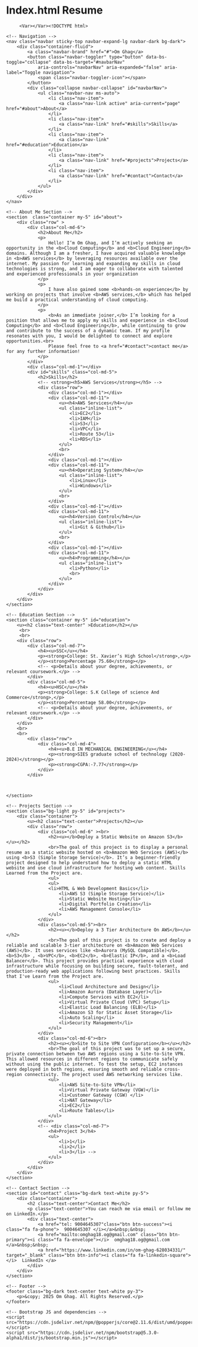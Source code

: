 # Index.html Resume

         <Var></Var><!DOCTYPE html>
<html lang="en">

<head>
    <meta charset="UTF-8">
    <meta name="viewport" content="width=device-width, initial-scale=1.0">
    <title>Om Ghag - Resume</title>
    <!-- Bootstrap CSS -->
    <!-- <link href="https://cdn.jsdelivr.net/npm/bootstrap@5.3.0-alpha1/dist/css/bootstrap.min.css" rel="stylesheet"> -->
    <link href="https://cdn.jsdelivr.net/npm/bootstrap@5.3.3/dist/css/bootstrap.min.css" rel="stylesheet" integrity="sha384-QWTKZyjpPEjISv5WaRU9OFeRpok6YctnYmDr5pNlyT2bRjXh0JMhjY6hW+ALEwIH" crossorigin="anonymous">
    <link rel="stylesheet" href="https://cdnjs.cloudflare.com/ajax/libs/font-awesome/4.7.0/css/font-awesome.min.css">
    <link rel="stylesheet" href="style.css"> <!-- Custom CSS if needed -->
</head>

<body>

    <!-- Navigation -->
    <nav class="navbar sticky-top navbar-expand-lg navbar-dark bg-dark">
        <div class="container-fluid">
            <a class="navbar-brand" href="#">Om Ghag</a>
            <button class="navbar-toggler" type="button" data-bs-toggle="collapse" data-bs-target="#navbarNav"
                aria-controls="navbarNav" aria-expanded="false" aria-label="Toggle navigation">
                <span class="navbar-toggler-icon"></span>
            </button>
            <div class="collapse navbar-collapse" id="navbarNav">
                <ul class="navbar-nav ms-auto">
                    <li class="nav-item">
                        <a class="nav-link active" aria-current="page" href="#about">About</a>
                    </li>
                    <li class="nav-item">
                        <a class="nav-link" href="#skills">Skills</a>
                    </li>
                    <li class="nav-item">
                        <a class="nav-link" href="#education">Education</a>
                    </li>
                    <li class="nav-item">
                        <a class="nav-link" href="#projects">Projects</a>
                    </li>
                    <li class="nav-item">
                        <a class="nav-link" href="#contact">Contact</a>
                    </li>
                </ul>
            </div>
        </div>
    </nav>

    <!-- About Me Section -->
    <section  class="container my-5" id="about">
        <div class="row" >
            <div class="col-md-6">
                <h2>About Me</h2>
                <p>
                    Hello! I’m Om Ghag, and I’m actively seeking an opportunity in the <b>Cloud Computing</b> and <b>Cloud Engineering</b> domains. Although I am a fresher, I have acquired valuable knowledge in <b>AWS services</b> by leveraging resources available over the internet. My passion for learning and expanding my skills in cloud technologies is strong, and I am eager to collaborate with talented and experienced professionals in your organization
                </p>
                <p>
                    I have also gained some <b>hands-on experience</b> by working on projects that involve <b>AWS services,</b> which has helped me build a practical understanding of cloud computing.
                </p>
                <p>
                    <b>As an immediate joiner,</b> I’m looking for a position that allows me to apply my skills and experience in <b>Cloud Computing</b> and <b>Cloud Engineering</b>, while continuing to grow and contribute to the success of a dynamic team. If my profile resonates with you, I would be delighted to connect and explore opportunities.<br>
                    Please feel free to <a href="#contact">contact me</a> for any further information!
                </p>
            </div>
            <div class="col-md-1"></div>
            <div id="skills" class="col-md-5">
                <h2>Skills</h2>
                <!-- <strong><h5>AWS Services</strong></h5> -->
                <div class="row">
                    <div class="col-md-1"></div>
                    <div class="col-md-11">
                        <u><h4>AWS Services</h4></u>
                        <ul class="inline-list">
                            <li>EC2</li>
                            <li>IAM</li>
                            <li>S3</li>
                            <li>VPC</li>
                            <li>Route 53</li>
                            <li>RDS</li>
                        </ul>
                        <br>
                    </div>
                    <div class="col-md-1"></div>
                    <div class="col-md-11">
                        <u><h4>Operating System</h4></u>
                        <ul class="inline-list">
                            <li>Linux</li>
                            <li>Windows</li>
                        </ul>
                        <br>
                    </div>
                    <div class="col-md-1"></div>
                    <div class="col-md-11">
                        <u><h4>Version Control</h4></u>
                        <ul class="inline-list">
                            <li>Git & Github</li>
                        </ul>
                        <br>
                    </div>
                    <div class="col-md-1"></div>
                    <div class="col-md-11">
                        <u><h4>Programming</h4></u>
                        <ul class="inline-list">
                            <li>Python</li>
                            <br>
                        </ul>
                    </div>
                </div>
            </div>
        </div>
    </section>

    <!-- Education Section -->
    <section class="container my-5" id="education">
        <u><h2 class="text-center" >Education</h2></u>
         <br>
         <br>
        <div class="row">
            <div class="col-md-7">
                <h4><u>SSC</u></h4>
                <p><strong>College: St. Xavier’s High School</strong>,</p>
                </p><strong>Percentage 75.60</strong></p>
                <!-- <p>Details about your degree, achievements, or relevant coursework.</p> -->
            </div>
            <div class="col-md-5">
                <h4><u>HSC</u></h4>
                <p><strong>College: S.K College of science And Commerce</strong>,</p>
                </p><strong>Percentage 58.00</strong></p>
                <!-- <p>Details about your degree, achievements, or relevant coursework.</p> -->
            </div>
        </div>
        <br>
        <br>
            <div class="row">
                <div class="col-md-4">
                    <h4><u>B.E IN MECHANICAL ENGINEERING</u></h4>
                    <p><strong>SIES graduate school of technology (2020-2024)</strong></p>
                    <p><strong>CGPA:-7.77</strong></p>
                </div>
            </div>
        
        
        
    </section>

    <!-- Projects Section -->
    <section class="bg-light py-5" id="projects">
        <div class="container">
            <u><h2 class="text-center">Projects</h2></u>
            <div class="row">
                <div class="col-md-6" ><br>
                    <h2><u></b>Deploy a Static Website on Amazon S3</b></u></h2>
                    <br>The goal of this project is to display a personal resume as a static website hosted on <b>Amazon Web Services (AWS)</b> using <b>S3 (Simple Storage Service)</b>. It’s a beginner-friendly project designed to help understand how to deploy a static HTML website and use cloud infrastructure for hosting web content. Skills Learned from the Project are.
                    <ul> 
                    <ul>
                    <li>HTML & Web Development Basics</li>
                        <li>AWS S3 (Simple Storage Service)</li>
                        <li>Static Website Hosting</li>
                        <li>Digital Portfolio Creation</li>
                        <li>AWS Management Console</li>
                    </ul>
                </div>
                <div class="col-md-5"><br>
                    <h2><u></b>Deploy a 3 Tier Architecture On AWS</b></u></h2>
                    <br>The goal of this project is to create and deploy a reliable and scalable 3-tier architecture on <b>Amazon Web Services (AWS)</b>. It uses services like <b>Aurora (MySQL Compatible)</b>, <b>S3</b> , <b>VPC</b>, <b>EC2</b>, <b>Elastic IP</b>, and a <b>Load Balancer</b>. This project provides practical experience with cloud infrastructure while focusing on building secure, fault-tolerant, and production-ready web applications following best practices. Skills that I've Learn from the Project are.
                    <ul>
                        <li>Cloud Architecture and Design</li>
                        <li>Amazon Aurora (Database Layer)</li>
                        <li>Compute Services with EC2</li>
                        <li>Virtual Private Cloud (VPC) Setup</li>
                        <li>Elastic Load Balancing (ELB)</li>
                        <li>Amazon S3 for Static Asset Storage</li>
                        <li>Auto Scaling</li>
                        <li>Security Management</li>
                    </ul>
                </div>
                <div class="col-md-6"><br>
                    <h2><u></b>Site to Site VPN Configuration</b></u></h2>
                    <br>The goal of this project was to set up a secure, private connection between two AWS regions using a Site-to-Site VPN. This allowed resources in different regions to communicate safely without using the public internet. To test the setup, EC2 instances were deployed in both regions, ensuring smooth and reliable cross-region connectivity. The project used AWS networking services like.
                    <ul>
                        <li>AWS Site-to-Site VPN</li>
                        <li>Virtual Private Gateway (VGW)</li>
                        <li>Customer Gateway (CGW) </li>
                        <li>NAT Gateway</li>
                        <li>EC2</li>
                        <li>Route Tables</li>
                    </ul>
                </div>
                <!-- <div class="col-md-7">
                    <h4>Project 3</h4>
                    <ul>
                        <li>1</li>
                        <li>2</li>
                        <li>3</li> -->
                    </ul>
                </div>
            </div>
        </div>
    </section>

    <!-- Contact Section -->
    <section id="contact" class="bg-dark text-white py-5">
        <div class="container">
            <h2 class="text-center">Contact Me</h2>
            <p class="text-center">You can reach me via email or follow me on LinkedIn.</p>
            <div class="text-center">
                <a href="tel: 9004645307"class="btn btn-success"><i class="fa fa-phone">  9004645307 </i></a>&nbsp;&nbsp;
                <a href="mailto:omghag18.og@gmail.com" class="btn btn-primary"><i class="fa fa-envelope"></i>  omghag18.og@gmail.com </a>&nbsp;&nbsp;
                <a href="https://www.linkedin.com/in/om-ghag-628034331/" target="_blank" class="btn btn-info"><i class="fa fa-linkedin-square"></i>  LinkedIn </a>
            </div>
        </div>
    </section>

    <!-- Footer -->
    <footer class="bg-dark text-center text-white py-3">
        <p>&copy; 2025 Om Ghag. All Rights Reserved.</p>
    </footer>

    <!-- Bootstrap JS and dependencies -->
    <script src="https://cdn.jsdelivr.net/npm/@popperjs/core@2.11.6/dist/umd/popper.min.js"></script>
    <script src="https://cdn.jsdelivr.net/npm/bootstrap@5.3.0-alpha1/dist/js/bootstrap.min.js"></script>

</body>

</html>


